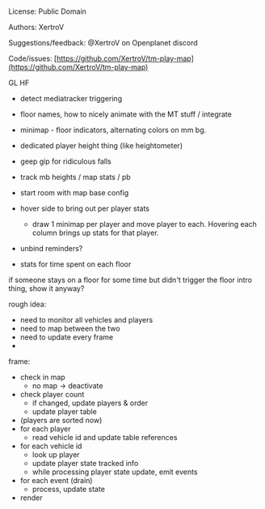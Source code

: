 #

License: Public Domain

Authors: XertroV

Suggestions/feedback: @XertroV on Openplanet discord

Code/issues: [https://github.com/XertroV/tm-play-map](https://github.com/XertroV/tm-play-map)

GL HF



- detect mediatracker triggering

- floor names, how to nicely animate with the MT stuff / integrate

- minimap - floor indicators, alternating colors on mm bg.
- dedicated player height thing (like heightometer)
- geep gip for ridiculous falls
- track mb heights / map stats / pb
- start room with map base config


- hover side to bring out per player stats
  - draw 1 minimap per player and move player to each. Hovering each column brings up stats for that player.

- unbind reminders?

- stats for time spent on each floor


if someone stays on a floor for some time but didn't trigger the floor intro thing, show it anyway?




rough idea:
 - need to monitor all vehicles and players
 - need to map between the two
 - need to update every frame
 -


frame:
- check in map
  - no map -> deactivate
- check player count
  - if changed, update players & order
  - update player table
- (players are sorted now)
- for each player
  - read vehicle id and update table references
- for each vehicle id
  - look up player
  - update player state tracked info
  - while processing player state update, emit events
- for each event (drain)
  - process, update state
- render
